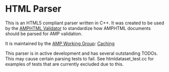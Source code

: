 <!---
Copyright 2019 The AMP HTML Authors. All Rights Reserved.

Licensed under the Apache License, Version 2.0 (the "License");
you may not use this file except in compliance with the License.
You may obtain a copy of the License at

      http://www.apache.org/licenses/LICENSE-2.0

Unless required by applicable law or agreed to in writing, software
distributed under the License is distributed on an "AS-IS" BASIS,
WITHOUT WARRANTIES OR CONDITIONS OF ANY KIND, either express or implied.
See the License for the specific language governing permissions and
limitations under the License.
-->

# HTML Parser

This is an HTML5 compliant parser written in C++. It was created to be used by
the
[AMPHTML Validator](https://github.com/ampproject/amphtml/tree/master/validator)
to standardize how AMPHTML documents should be parsed for AMP validation.

It is maintained by the [AMP Working Group](https://amp.dev/community/working-groups/amp4email/):
[Caching](https://amp.dev/community/working-groups/caching/)

This parser is in active development and has several outstanding TODOs.
This may cause certain parsing tests to fail. See htmldataset_test.cc for
examples of tests that are currently excluded due to this.
